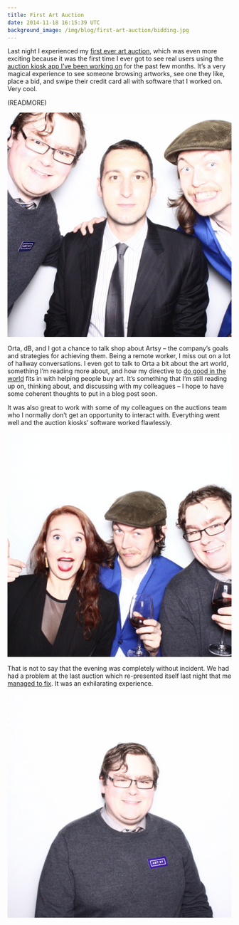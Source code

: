 ```yaml
---
title: First Art Auction
date: 2014-11-18 16:15:39 UTC
background_image: /img/blog/first-art-auction/bidding.jpg
---
```


Last night I experienced my [first ever art auction](https://artsy.net/feature/ici-benefit-auction-2014), which was even more exciting because it was the first time I ever got to see real users using the [auction kiosk app I’ve been working on](https://github.com/artsy/eidolon) for the past few months. It’s a very magical experience to see someone browsing artworks, see one they like, place a bid, and swipe their credit card all with software that I worked on. Very cool. 

(READMORE)

![Orta, dB, and I](/img/blog/first-art-auction/ici-1.gif)

Orta, dB, and I got a chance to talk shop about Artsy – the company’s goals and strategies for achieving them. Being a remote worker, I miss out on a lot of hallway conversations. I even got to talk to Orta a bit about the art world, something I’m reading more about, and how my directive to [do good in the world](/blog/job-hunt/) fits in with helping people buy art. It’s something that I’m still reading up on, thinking about, and discussing with my colleagues – I hope to have some coherent thoughts to put in a blog post soon. 

It was also great to work with some of my colleagues on the auctions team who I normally don’t get an opportunity to interact with. Everything went well and the auction kiosks’ software worked flawlessly.

<img alt="Orta, Anna, and I" src="/img/blog/first-art-auction/ici-2.gif" class="img-responsive" />

That is not to say that the evening was completely without incident. We had had a problem at the last auction which re-presented itself last night that me [managed to fix](http://artsy.github.io/blog/2014/11/18/debugging-our-hardware-problem/). It was an exhilarating experience. 

<img alt="Just me" src="/img/blog/first-art-auction/ici-3.gif" class="img-responsive" />
